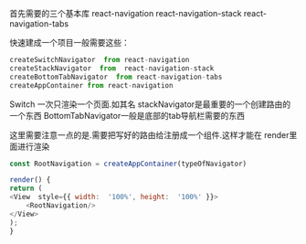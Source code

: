 首先需要的三个基本库
react-navigation
react-navigation-stack
react-navigation-tabs

快速建成一个项目一般需要这些：
```js
createSwitchNavigator  from react-navigation
createStackNavigator  from  react-navigation-stack
createBottomTabNavigator  from react-navigation-tabs
createAppContainer from react-navigation
```

Switch 一次只渲染一个页面.如其名
stackNavigator是最重要的一个创建路由的一个东西
BottomTabNavigator一般是底部的tab导航栏需要的东西


这里需要注意一点的是.需要把写好的路由给注册成一个组件.这样才能在
render里面进行渲染
```js
const RootNavigation = createAppContainer(typeOfNavigator)
```

```js
render() {
return (
<View  style={{ width:  '100%', height:  '100%' }}>
	<RootNavigation/>
</View>
);
}
```
<!--stackedit_data:
eyJoaXN0b3J5IjpbNTMzMjYxNzZdfQ==
-->